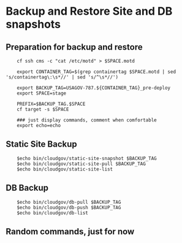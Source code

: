 
# Backup and Restore Site and DB snapshots

## Preparation for backup and restore

        cf ssh cms -c "cat /etc/motd" > $SPACE.motd

        export CONTAINER_TAG=$(grep containertag $SPACE.motd | sed 's/containertag\:\s*//' | sed 's/^\s*//')

        export BACKUP_TAG=USAGOV-787.${CONTAINER_TAG}_pre-deploy
        export SPACE=stage

        PREFIX=$BACKUP_TAG.$SPACE
        cf target -s $SPACE

        ### just display commands, comment when comfortable
        export echo=echo

## Static Site Backup

        $echo bin/cloudgov/static-site-snapshot $BACKUP_TAG
        $echo bin/cloudgov/static-site-pull $BACKUP_TAG
        $echo bin/cloudgov/static-site-list

## DB Backup

        $echo bin/cloudgov/db-pull $BACKUP_TAG
        $echo bin/cloudgov/db-push $BACKUP_TAG
        $echo bin/cloudgov/db-list

## Random commands, just for now


